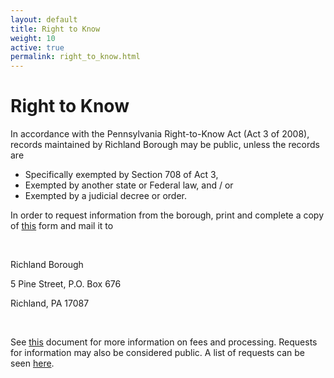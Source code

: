 ```yaml
---
layout: default
title: Right to Know
weight: 10
active: true
permalink: right_to_know.html
---
```


<script>
  mixpanel.track("Right To Know Page");
</script>

# Right to Know

In accordance with the Pennsylvania Right-to-Know Act (Act 3 of 2008), records maintained by Richland Borough may be public, unless the records are

- Specifically exempted by Section 708 of Act 3,
- Exempted by another state or Federal law, and / or
- Exempted by a judicial decree or order.

In order to request information from the borough, print and complete a copy of [this](http://richlandborough.org/files/RTKform.pdf) form and mail it to

<br />

Richland Borough

5 Pine Street, P.O. Box 676

Richland, PA 17087

<br />
  
See [this](http://richlandborough.org/files/RTKfees.pdf) document for more information on fees and processing. Requests for information may also be considered public. A list of requests can be seen [here](http://richlandborough.org/files/right_to_know_april2016.pdf).
